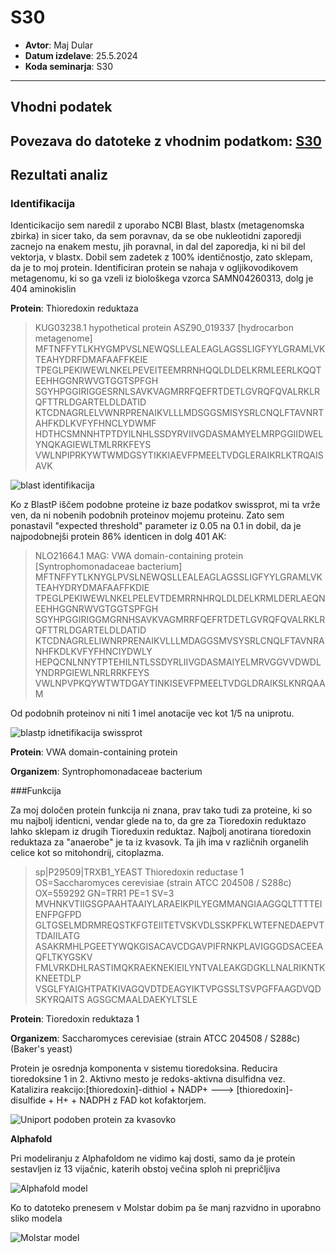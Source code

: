 # S30

- **Avtor**: Maj Dular
- **Datum izdelave**: 25.5.2024
- **Koda seminarja**: S30

---
## Vhodni podatek

Povezava do datoteke z vhodnim podatkom: [S30](naloge/s30-input.md)
---
## Rezultati analiz

### Identifikacija
Identicikacijo sem naredil z uporabo NCBI Blast, blastx (metagenomska zbirka) in sicer tako, da sem poravnav, da se obe nukleotidni zaporedji zacnejo na enakem mestu, jih poravnal, in dal del zaporedja, ki ni bil del vektorja, v blastx.
Dobil sem zadetek z 100% identičnostjo, zato sklepam, da je to moj protein. Identificiran protein se nahaja v ogljikovodikovem metagenomu, ki so ga vzeli iz biološkega vzorca SAMN04260313, dolg je 404 aminokislin

**Protein**: Thioredoxin reduktaza
>KUG03238.1 hypothetical protein ASZ90_019337 [hydrocarbon metagenome]
MFTNFFYTLKHYGMPVSLNEWQSLLEALEAGLAGSSLIGFYYLGRAMLVKTEAHYDRFDMAFAAFFKEIE
TPEGLPEKIWEWLNKELPEVEITEEMRRNHQQLDLDELKRMLEERLKQQTEEHHGGNRWVGTGGTSPFGH
SGYHPGGIRIGGESRNLSAVKVAGMRRFQEFRTDETLGVRQFQVALRKLRQFTTRLDGARTELDLDATID
KTCDNAGRLELVWNRPRENAIKVLLLMDSGGSMISYSRLCNQLFTAVNRTAHFKDLKVFYFHNCLYDWMF
HDTHCSMNNHTPTDYILNHLSSDYRVIIVGDASMAMYELMRPGGIIDWELYNQKAGIEWLTMLRRKFEYS
VWLNPIPRKYWTWMDGSYTIKKIAEVFPMEELTVDGLERAIKRLKTRQAISAVK

![blast identifikacija](s30-BlastX_identifikacija.png)

Ko z BlastP iščem podobne proteine iz baze podatkov swissprot, mi ta vrže ven, da ni nobenih podobnih proteinov mojemu proteinu. Zato sem ponastavil "expected threshold" parameter iz 0.05 na 0.1 in dobil, da je najpodobnejši protein 86% identicen in dolg 401 AK:

>NLO21664.1 MAG: VWA domain-containing protein [Syntrophomonadaceae bacterium]
MFTNFFYTLKNYGLPVSLNEWQSLLEALEAGLAGSSLIGFYYLGRAMLVKTEAHYDRYDMAFAAFFKDIE
TPEGLPEKIWEWLNKELPELEVTDEMRRNHRQLDLDELKRMLDERLAEQNEEHHGGNRWVGTGGTSPFGH
SGYHPGGIRIGGMGRNHSAVKVAGMRRFQEFRTDETLGVRQFQVALRKLRQFTTRLDGARTELDLDATID
KTCDNAGRLELIWNRPRENAIKVLLLMDAGGSMVSYSRLCNQLFTAVNRANHFKDLKVFYFHNCIYDWLY
HEPQCNLNNYTPTEHILNTLSSDYRLIIVGDASMAIYELMRVGGVVDWDLYNDRPGIEWLNRLRRKFEYS
VWLNPVPKQYWTWTDGAYTINKISEVFPMEELTVDGLDRAIKSLKNRQAAM

Od podobnih proteinov ni niti 1 imel anotacije vec kot 1/5 na uniprotu.

![blastp idnetifikacija swissprot](S30-BlastP_podobni.png)

**Protein**: VWA domain-containing protein

**Organizem**: Syntrophomonadaceae bacterium

###Funkcija

Za moj določen protein funkcija ni znana, prav tako tudi za proteine, ki so mu najbolj identicni, vendar glede na to, da gre za Tioredoxin reduktazo lahko sklepam iz drugih Tioreduxin reduktaz. Najbolj anotirana tioredoxin reduktaza za "anaerobe" je ta iz kvasovk. Ta jih ima v različnih organelih celice kot so mitohondrij, citoplazma.

>sp|P29509|TRXB1_YEAST Thioredoxin reductase 1 OS=Saccharomyces cerevisiae (strain ATCC 204508 / S288c) OX=559292 GN=TRR1 PE=1 SV=3
MVHNKVTIIGSGPAAHTAAIYLARAEIKPILYEGMMANGIAAGGQLTTTTEIENFPGFPD
GLTGSELMDRMREQSTKFGTEIITETVSKVDLSSKPFKLWTEFNEDAEPVTTDAIILATG
ASAKRMHLPGEETYWQKGISACAVCDGAVPIFRNKPLAVIGGGDSACEEAQFLTKYGSKV
FMLVRKDHLRASTIMQKRAEKNEKIEILYNTVALEAKGDGKLLNALRIKNTKKNEETDLP
VSGLFYAIGHTPATKIVAGQVDTDEAGYIKTVPGSSLTSVPGFFAAGDVQDSKYRQAITS
AGSGCMAALDAEKYLTSLE

**Protein**: Tioredoxin reduktaza 1

**Organizem**: Saccharomyces cerevisiae (strain ATCC 204508 / S288c) (Baker's yeast)

Protein je osrednja komponenta v sistemu tioredoksina. Reducira tioredoksine 1 in 2. Aktivno mesto je redoks-aktivna disulfidna vez. Katalizira reakcijo:[thioredoxin]-dithiol + NADP+ ---> [thioredoxin]-disulfide + H+ + NADPH
z FAD kot kofaktorjem.

![Uniport podoben protein za kvasovko](S30-TR1_Yeast.png)

**Alphafold**

Pri modeliranju z Alphafoldom ne vidimo kaj dosti, samo da je protein sestavljen iz 13 vijačnic, katerih obstoj večina sploh ni prepričljiva

![Alphafold model](S30-AlphaFold_model.png)

Ko to datoteko prenesem v Molstar dobim pa še manj razvidno in uporabno sliko modela

![Molstar model](S30-Molstar_view.png)










